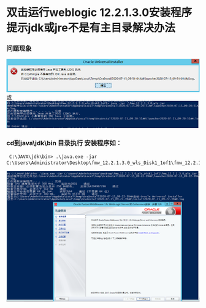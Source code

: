 # 双击运行weblogic 12.2.1.3.0安装程序提示jdk或jre不是有主目录解决办法

### 问题现象
![](images\weblogic_01_1.png)
或
![](images\weblogic_01.png)

### cd到java\jdk\bin 目录执行 安装程序如：
```angular2html
 C:\JAVA\jdk\bin> .\java.exe -jar C:\Users\Administrator\Desktop\fmw_12.2.1.3.0_wls_Disk1_1of1\fmw_12.2.1.3.0_wls.jar
```
![](images\weblogic_02.png)